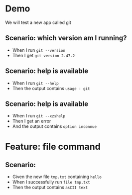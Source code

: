 # Demo
We will test a new app called git

## Scenario: which version am I running?
- When I run `git --version`
- Then I get `git version 2.47.2` 

## Scenario: help is available
- When I run `git --help`
- Then the output contains `usage : git` 

## Scenario: help is available
- When I run `git --xzshelp`
- Then I get an error
- And the output contains `option inconnue` 

# Feature: file command

## Scenario:
- Given the new file `tmp.txt` containing `hello` 
- When I successfully run `file tmp.txt` 
- Then the output contains `asCII text`
